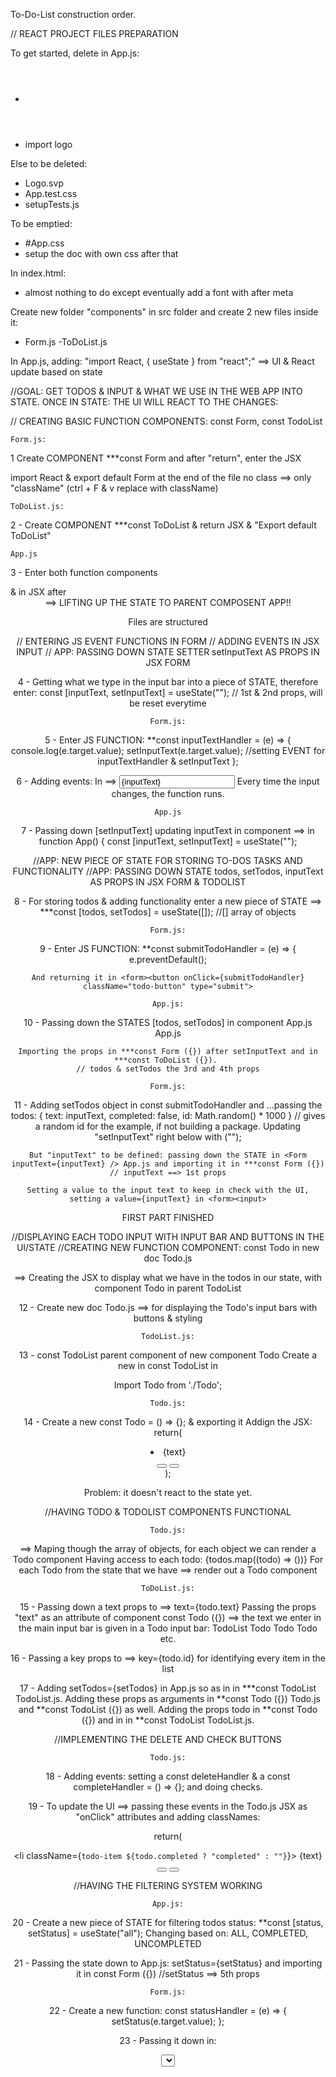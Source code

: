 To-Do-List construction order.


// REACT PROJECT FILES PREPARATION


To get started, delete in App.js:
- <header>
- import logo

Else to be deleted:
- Logo.svp
- App.test.css
- setupTests.js

To be emptied:
- #App.css
- setup the doc with own css after that

In index.html:
- almost nothing to do except eventually add a font with <link></link> after meta

Create new folder "components" in src folder and create 2 new files inside it:
- Form.js
-ToDoList.js

In App.js, adding: "import React, { useState } from "react";"
==> UI & React update based on state

//GOAL: GET TODOS & INPUT & WHAT WE USE IN THE WEB APP INTO STATE.
        ONCE IN STATE: THE UI WILL REACT TO THE CHANGES: 

// CREATING BASIC FUNCTION COMPONENTS: const Form, const TodoList


    Form.js:

1   Create COMPONENT ***const Form and after "return", enter the JSX <form></form>
    import React & export default Form at the end of the file
    no class ==> only "className" (ctrl + F & v replace with className)

    ToDoList.js:

2 - Create COMPONENT ***const ToDoList & return JSX & "Export default ToDoList"

    App.js

3 - Enter both function components <Form /> & <TodoList /> in JSX after <header> ==> LIFTING UP THE STATE TO PARENT COMPOSENT APP!!

Files are structured



// ENTERING JS EVENT FUNCTIONS IN FORM
// ADDING EVENTS IN JSX INPUT
// APP: PASSING DOWN STATE SETTER setInputText AS PROPS IN JSX FORM



4 - Getting what we type in the input bar into a piece of STATE, therefore enter: 
    const [inputText, setInputText] = useState(""); // 1st & 2nd props, will be reset everytime

    Form.js:

5 - Enter JS FUNCTION:  **const inputTextHandler = (e) => {
                          console.log(e.target.value);
                          setInputText(e.target.value); //setting EVENT for inputTextHandler & setInputText
                          };

6 - Adding events: In <form> ==> <input value={inputText} onChange={inputTextHandler} type="text" className="todo-input" />
    Every time the input changes, the function runs.

    App.js

7 - Passing down [setInputText] updating inputText in <Form /> component ==> in function App() {
                                                                            const [inputText, setInputText] = useState("");
                                                                            <Form setInputText={setInputText} />



//APP: NEW PIECE OF STATE FOR STORING TO-DOS TASKS AND FUNCTIONALITY
//APP: PASSING DOWN STATE todos, setTodos, inputText AS PROPS IN JSX FORM & TODOLIST



8 - For storing todos & adding functionality enter a new piece of STATE ==>   ***const [todos, setTodos] = useState([]); 
//[] array of objects

    Form.js:

9 - Enter JS FUNCTION: **const submitTodoHandler = (e) => {
                          e.preventDefault();

    And returning it in <form><button onClick={submitTodoHandler} className="todo-button" type="submit">

    App.js:

10 - Passing down the STATES [todos, setTodos] in component <Form todos={todos} setTodos={setTodos} /> App.js
                                                            <ToDoList todos={todos} setTodos={setTodos} /> App.js

    Importing the props in ***const Form ({}) after setInputText and in ***const ToDoList ({}). 
    // todos & setTodos the 3rd and 4th props

    Form.js:

11 - Adding setTodos object in const submitTodoHandler and ...passing the todos: 
    { text: inputText, completed: false, id: Math.random() * 1000 } // gives a random id for the example, if not building a package.
    Updating "setInputText" right below with ("");

    But "inputText" to be defined: passing down the STATE in <Form inputText={inputText} /> App.js and importing it in ***const Form ({})
    // inputText ==> 1st props

    Setting a value to the input text to keep in check with the UI, setting a value={inputText} in <form><input>


FIRST PART FINISHED


//DISPLAYING EACH TODO INPUT WITH INPUT BAR AND BUTTONS IN THE UI/STATE
//CREATING NEW FUNCTION COMPONENT: const Todo in new doc Todo.js

==> Creating the JSX to display what we have in the todos in our state, with component Todo in parent TodoList


12 - Create new doc Todo.js ==> for displaying the Todo's input bars with buttons & styling

    TodoList.js:

13 - const TodoList parent component of new component Todo
     Create a new <Todo /> in const TodoList in <ul></ul>
     Import Todo from './Todo';

    Todo.js:

14 - Create a new const Todo = () => {}; & exporting it
     Addign the JSX: 
     return(
        <div className="todo">
            <li className="todo-item">{text}</li>
            <button className="complete-btn">
                <i className="fas fa-check"></i>
                </button>
            <button className="trash-btn">
                <i className="fas fa-trash"></i>
                </button>
        </div>
        );
    
Problem: it doesn't react to the state yet.



//HAVING TODO & TODOLIST COMPONENTS FUNCTIONAL



    Todo.js:

==> Maping though the array of objects, for each object we can render a Todo component
    Having access to each todo: {todos.map((todo) => ())}
    For each Todo from the state that we have ==> render out a Todo component

    ToDoList.js:

15 - Passing down a text props to <Todo /> ==> text={todo.text}
     Passing the props "text" as an attribute of component const Todo ({})
     ==> the text we enter in the main input bar is given in a Todo input bar:
     TodoList
     Todo
     Todo
     Todo
     etc.

16 - Passing a key props to <Todo /> ==> key={todo.id} for identifying every item in the list

17 - Adding setTodos={setTodos} in <TodoList /> App.js so as in <Todo /> in ***const TodoList TodoList.js.
     Adding these props as arguments in **const Todo ({}) Todo.js and **const TodoList ({}) as well.
     Adding the props todo in **const Todo ({}) and in <Todo /> in **const TodoList TodoList.js.



//IMPLEMENTING THE DELETE AND CHECK BUTTONS



    Todo.js:

18 - Adding events: setting a const deleteHandler & a const completeHandler = () => {}; and doing checks.

19 - To update the UI ==> passing these events in the Todo.js JSX as "onClick" attributes and adding classNames:

return(
        <div className="todo">
            <li className={`todo-item ${todo.completed ? "completed" : ""}`}>
                {text}</li>
            <button onClick={completeHandler} className="complete-btn">
                <i className="fas fa-check"></i>
                </button>
            <button onClick={deleteHandler} className="trash-btn">
                <i className="fas fa-trash"></i>
                </button>
        </div>




//HAVING THE FILTERING SYSTEM WORKING



    App.js:

20 - Create a new piece of STATE for filtering todos status: **const [status, setStatus] = useState("all");
     Changing based on: ALL, COMPLETED, UNCOMPLETED

21 - Passing the state down to <Form /> App.js: setStatus={setStatus} and importing it in const Form ({})
    //setStatus ==> 5th props

    Form.js:

22 - Create a new function:     const statusHandler = (e) => {
                                setStatus(e.target.value);
                                };

23 - Passing it down in:        <div className="select">
                                    <select onChange={statusHandler} name="todos" className="filter-todo">
                                    //Event each time an item in the filter is clicked

24 - Saving the state as a props {setStatus} in const Form ({})

    App.js:

25 - Create a new piece of STATE for filter: ***const [filteredTodos, setFilteredTodos] = useState([]);

26 - Create a new function:     const filterHandler = () => {}
                                Add cases 'completed' 'uncomplited', 'default'

27 - Add {useEffect} after {useState} and create a new function:    useEffect(() => {
                                                                    filterHandler();
                                                                    saveLocalTodos();
                                                                    }, [todos, status]);
==> makes possible to re-run the function by adding a value in []
==> everytime "submit" is called: the function runs
==> Everytime adding a 'Todo' & 'status' changes: it runs
==> UseEffect runs filterHandler function everytime we select one of the filter options & whenever we enter a new item
==> Works in the console but not updated yet in the UI & state
==> We use <Todo /> to render each todo

28 - Passing the state filteredTodos down to <toDoList /> App.js: filteredTodos={filteredTodos} and importing it in const ToDoList ({})
     Mapping it in the component function



//PUSHING & SAVING THE TODOS IN LOCAL STORAGE



29 - Create a new function: const saveLocalTodos = () => {}
     // check if localStorage has todos inside
     Adding the function saveLocalTodos(); in the useEffect function

30 - Create a new function: const getLocalTodos = () => {}
     // Copy paste of the 'if' saveLocalTodos function content part but modifying the 'else' part
     
==> when we save to localTodos, we save and push what we have in our state
==> when we get the localTodos, we have to check if we have stg. If not: empty [], if yes: get it and push it to the state




















     



















